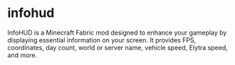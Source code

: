 # infohud
InfoHUD is a Minecraft Fabric mod designed to enhance your gameplay by displaying essential information on your screen. It provides FPS, coordinates, day count, world or server name, vehicle speed, Elytra speed, and more.
